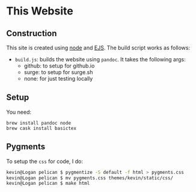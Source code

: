 # This Website

## Construction

This site is created using [node](https://nodejs.org/en/) and
[EJS](http://www.ejs.co/). The build script works as follows:

- `build.js`: builds the website using `pandoc`. It takes the following args:
    - github: to setup for github.io
	- surge: to setup for surge.sh
	- none: for just testing locally

## Setup

You need:

	brew install pandoc node
	brew cask install basictex

## Pygments

To setup the `css` for code, I do:

```bash
kevin@Logan pelican $ pygmentize -S default -f html > pygments.css
kevin@Logan pelican $ mv pygments.css themes/kevin/static/css/
kevin@Logan pelican $ make html
```
